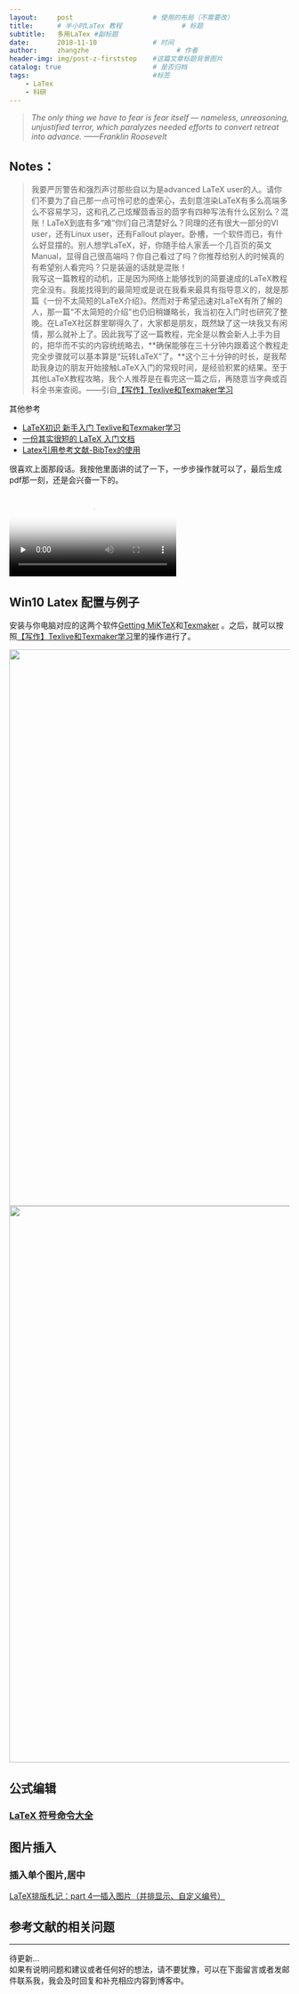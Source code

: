 ```yaml
---
layout:     post                    # 使用的布局（不需要改）
title:      # 半小时LaTex 教程               # 标题 
subtitle:   多用LaTex #副标题
date:       2018-11-10              # 时间
author:     zhangzhe                      # 作者
header-img: img/post-z-firststep    #这篇文章标题背景图片
catalog: true                       # 是否归档
tags:                               #标签
    - LaTex
    - 科研
---
```

 > *The only thing we have to fear is fear itself — nameless, unreasoning, unjustified terror, which paralyzes needed efforts to convert retreat into advance. ——Franklin Roosevelt*


## Notes：  
>我要严厉警告和强烈声讨那些自以为是advanced LaTeX user的人。请你们不要为了自己那一点可怜可悲的虚荣心，去刻意渲染LaTeX有多么高端多么不容易学习，这和孔乙己炫耀茴香豆的茴字有四种写法有什么区别么？混账！LaTeX到底有多“难”你们自己清楚好么？同理的还有很大一部分的VI user，还有Linux user，还有Fallout player。卧槽，一个软件而已，有什么好显摆的。别人想学LaTeX，好，你随手给人家丢一个几百页的英文Manual，显得自己很高端吗？你自己看过了吗？你推荐给别人的时候真的有希望别人看完吗？只是装逼的话就是混账！   
我写这一篇教程的动机，正是因为网络上能够找到的简要速成的LaTeX教程完全没有。我能找得到的最简短或是说在我看来最具有指导意义的，就是那篇《一份不太简短的LaTeX介绍》。然而对于希望迅速对LaTeX有所了解的人，那一篇“不太简短的介绍”也仍旧稍嫌略长，我当初在入门时也研究了整晚。在LaTeX社区群里聊得久了，大家都是朋友，既然缺了这一块我又有闲情，那么就补上了。因此我写了这一篇教程，完全是以教会新人上手为目的，把华而不实的内容统统略去，**确保能够在三十分钟内跟着这个教程走完全步骤就可以基本算是“玩转LaTeX”了。**这个三十分钟的时长，是我帮助我身边的朋友开始接触LaTeX入门的常规时间，是经验积累的结果。至于其他LaTeX教程攻略，我个人推荐是在看完这一篇之后，再随意当字典或百科全书来查阅。——引自[【写作】Texlive和Texmaker学习](https://blog.csdn.net/zb1165048017/article/details/52785177)  

其他参考
- [LaTeX初识 新手入门 Texlive和Texmaker学习](https://www.cnblogs.com/hellowooorld/p/6971974.html)  
- [一份其实很短的 LaTeX 入门文档 ](https://liam0205.me/2014/09/08/latex-introduction/)    
- [Latex引用参考文献-BibTex的使用](https://blog.csdn.net/caiandyong/article/details/70258670)


很喜欢上面那段话。我按他里面讲的试了一下，一步步操作就可以了，最后生成pdf那一刻，还是会兴奋一下的。

<video id="video" controls="" preload="none" poster="https://raw.githubusercontent.com/PhilosopherZ/ImgeBed/master/Imges/post-latex3.jpg">
    <source id="mp4" src="https://github.com/PhilosopherZ/ImgeBed/blob/master/Imges/post-latex-video.mp4"
    type="video/mp4">
</video>


## Win10 Latex 配置与例子

安装与你电脑对应的这两个软件[Getting MiKTeX](https://miktex.org/download)和[Texmaker](http://www.xm1math.net/texmaker/download.html)
。之后，就可以按照[【写作】Texlive和Texmaker学习](https://blog.csdn.net/zb1165048017/article/details/52785177)里的操作进行了。
<center>
    <img src="https://raw.githubusercontent.com/PhilosopherZ/ImgeBed/master/Imges/post-latex1.jpg?token=Afj4-f2aYqSaQ4Y0VvDHOHFfxCTlOCssks5b3li3wA%3D%3D" width="1000" height="1000">
</center>
<center>
    <img src="https://raw.githubusercontent.com/PhilosopherZ/ImgeBed/master/Imges/post-latex2.jpg?token=Afj4-Yo4L1nwPZAFJxPnLuSQBMsj_Xixks5b3loMwA%3D%3D" width="1000" height="1000">
</center>

## 公式编辑
### [LaTeX 符号命令大全](https://www.cnblogs.com/Coolxxx/p/5982439.html)




## 图片插入

### 插入单个图片,居中

[LaTeX排版札记：part 4—插入图片（并排显示、自定义编号）](https://zhuanlan.zhihu.com/p/32925549)




## 参考文献的相关问题  






  

---
待更新...  
如果有说明问题和建议或者任何好的想法，请不要犹豫，可以在下面留言或者发邮件联系我，我会及时回复和补充相应内容到博客中。

